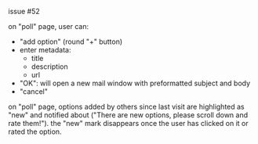 issue #52

on "poll" page, user can: 
- "add option" (round "+" button)
- enter metadata:
  - title
  - description
  - url
- "OK": will open a new mail window with preformatted subject and body
- "cancel"

on "poll" page, options added by others since last visit are highlighted as "new" and notified about ("There are new options, please scroll down and rate them!"). the "new" mark disappears once the user has clicked on it or rated the option.

